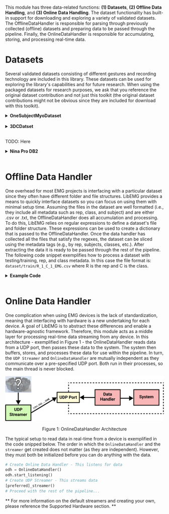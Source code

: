 <style>
    table {
        width: 100%;
    }
    .device_img {
        display: block;
        margin-left: auto;
        margin-right: auto;
        width: 50%;
        height: 50%;
    }
    .device_img_2 {
        display: block;
        margin-left: auto;
        margin-right: auto;
        width: 35%;
        height: 50%;
    }
</style>

This module has three data-related functions: **(1) Datasets**, **(2) Offline Data Handling**, and **(3) Online Data Handling**. The dataset functionality has built-in support for downloading and exploring a variety of validated datasets. The OfflineDataHandler is responsible for parsing through previously collected (offline) datasets and preparing data to be passed through the pipeline. Finally, the OnlineDataHandler is responsible for accumulating, storing, and processing real-time data. 

# Datasets
Several validated datasets consisting of different gestures and recording technology are included in this library. These datasets can be used for exploring the library's capabilities and for future research. When using the packaged datasets for research purposes, we ask that you reference the original dataset contribution and not just this toolkit (the original dataset contributions might not be obvious since they are included for download with this toolkit).

<details>
<summary><b>OneSubjectMyoDataset</b></summary>

| Attribute          | Description |
| ------------------ | ----------- |
| **Num Subjects:**      | 1       |
| **Num Reps:**      | 3 Training, 3 Testing       |
| **Time Per Rep:**      | 3s      |
| **Classes:**       | <ul><li>0 - Hand Open</li><li>1 - Hand Close</li><li>2 - No Movement</li><li>3 - Wrist Extension</li><li>4 - Wrist Flexion</li></ul>       |
| **Device:**        | Myo        |
| **Sampling Rates:** | EMG (200 Hz)        |

**Using the Dataset:**
```Python
from libemg.datasets import OneSubjectMyoDataset
dataset = OneSubjectMyoDataset(redownload=False)
odh = dataset.prepare_data()
```

**References:**
```
Work to be published...
```
-------------
</details>

<br>

<details>
<summary><b>3DCDatset</b></summary>

| Attribute          | Description |
| ------------------ | ----------- |
| **Num Subjects:**      | 22       |
| **Num Reps:**      | 4 Training, 4 Testing       |
| **Time Per Rep:**      | 5s      |
| **Classes:**       | <ul><li>0 - No Motion</li><li>1 - Radial Deviaton</li><li>2 - Wrist Flexion</li><li>3 - Ulnar Deviaton</li><li>4 - Wrist Extension</li><li>5 - Supination</li><li>6 - Pronation</li><li>7 - Power Grip</li><li>8- Open Hand</li><li>9 - Chuck Grip</li><li>10 - Pinch Grip</li></ul>       |
| **Device:**        | Delsys        |
| **Sampling Rates:** | EMG (1000 Hz)        |

**Using the Dataset:**
```Python
from libemg.datasets import _3DCDataset
dataset = _3DCDataset(redownload=False)
odh = dataset.prepare_data()
```

**References:**
```
@article{cote2019deep, title={Deep learning for electromyographic hand gesture signal classification using transfer learning}, author={C{^o}t{'e}-Allard, Ulysse and Fall, Cheikh Latyr and Drouin, Alexandre and Campeau-Lecours, Alexandre and Gosselin, Cl{'e}ment and Glette, Kyrre and Laviolette, Fran{\c{c}}ois and Gosselin, Benoit}, journal={IEEE transactions on neural systems and rehabilitation engineering}, volume={27}, number={4}, pages={760--771}, year={2019}, publisher={IEEE} }

@article{cote2020interpreting, title={Interpreting deep learning features for myoelectric control: A comparison with handcrafted features}, author={C{^o}t{'e}-Allard, Ulysse and Campbell, Evan and Phinyomark, Angkoon and Laviolette, Fran{\c{c}}ois and Gosselin, Benoit and Scheme, Erik}, journal={Frontiers in Bioengineering and Biotechnology}, volume={8}, pages={158}, year={2020}, publisher={Frontiers Media SA} }
```
-------------
</details>

<br/>

TODO: Here
<details>
<summary><b>Nina Pro DB2</b></summary>

<br/>

Note, to download this dataset, please see [Nina DB2](http://ninapro.hevs.ch/node/17). All credit for this dataset should be given to the original authors.

<br/>

| Attribute          | Description |
| ------------------ | ----------- |
| **Num Subjects:**      | 40       |
| **Num Reps:**      | 6 |
| **Time Per Rep:**      | 5s      |
| **Classes:**       | 18 [Nina Pro DB2](http://ninapro.hevs.ch/node/123)    |
| **Device:**        | Delsys        |
| **Sampling Rates:** | EMG (2000 Hz)        |

**Using the Dataset:**
```Python
from libemg.datasets import OneSubjectMyoDataset
dataset = NinaDB2("data/NinaDB2") #The loacation of Nina DB2 is downloaded
odh = dataset.prepare_data()
```

**References:**
```
Atzori, M., Gijsberts, A., Castellini, C. et al. 
Electromyography data for non-invasive naturally-controlled robotic hand prostheses. 
Sci Data 1, 140053 (2014). 
https://doi.org/10.1038/sdata.2014.53
```
-------------

</details>
</br>

# Offline Data Handler 
One overhead for most EMG projects is interfacing with a particular dataset since they often have different folder and file structures. LibEMG provides a means to quickly interface datasets so you can focus on using them with minimal setup time. Assuming the files in the dataset are well formatted (i.e., they include all metadata such as rep, class, and subject) and are either .csv or .txt, the OfflineDataHandler does all accumulation and processing. To do this, LibEMG relies on regular expressions to define a dataset's file and folder structure. These expressions can be used to create a dictionary that is passed to the OfflineDataHandler. Once the data handler has collected all the files that satisfy the regexes, the dataset can be sliced using the metadata tags (e.g., by rep, subjects, classes, etc.). After extracting the data it is ready to be passed through the rest of the pipeline. The following code snippet exemplifies how to process a dataset with testing/training, rep, and class metadata. In this case the file format is: `dataset/train/R_1_C_1_EMG.csv` where R is the rep and C is the class.

<details>
<summary><b>Example Code</b></summary>

```Python
dataset_folder = 'dataset'
sets_values = ["training", "testing"]
sets_regex = make_regex(left_bound = "dataset/", right_bound="/", values = sets_values)
classes_values = ["0","1","2","3","4"]
classes_regex = make_regex(left_bound = "_C_", right_bound="_EMG.csv", values = classes_values)
reps_values = ["0","1","2","3"]
reps_regex = make_regex(left_bound = "R_", right_bound="_C_", values = reps_values)
dic = {
    "sets": sets_values,
    "sets_regex": sets_regex,
    "reps": reps_values,
    "reps_regex": reps_regex,
    "classes": classes_values,
    "classes_regex": classes_regex
}
odh = OfflineDataHandler()
odh.get_data(folder_location=dataset_folder, filename_dic=dic, delimiter=",")

# Extract training data:
train_odh = odh.isolate_data(key="sets", values=[0])
train_windows, train_metadata = train_odh.parse_windows(50,25)

# Extract features
fe = FeatureExtractor()
feature_list = fe.get_feature_list()
training_features = fe.extract_features(feature_list, train_windows)
```

</details>
</br>

# Online Data Handler 

One complication when using EMG devices is the lack of standardization, meaning that interfacing with hardware is a new undertaking for each device. A goal of LibEMG is to abstract these differences and enable a hardware-agnostic framework. Therefore, this module acts as a middle layer for processing real-time data streaming from any device. In this architecture - exemplified in Figure 1 - the OnlineDataHandler reads data from a UDP port, then passes these data to the system. The system then buffers, stores, and processes these data for use within the pipeline. In turn, the `UDP Streamer` and `OnlineDataHandler` are mutually independent as they communicate over a pre-specified UDP port. Both run in their processes, so the main thread is never blocked.

![alt text](online_dh.png)
<center> <p> Figure 1: OnlineDataHandler Architecture</p> </center>

The typical setup to read data in real-time from a device is exemplified in the code snipped below. The order in which the `OnlineDataHandler` and the `streamer` get created does not matter (as they are independent). However, they must both be initialized before you can do anything with the data. 

```Python
# Create Online Data Handler - This listens for data 
odh = OnlineDataHandler()
odh.start_listening()
# Create UDP Streamer - This streams data 
[preferred]_streamer()
# Proceed with the rest of the pipeline... 
```

** For more information on the default streamers and creating your own, please reference the Supported Hardware section. ** 